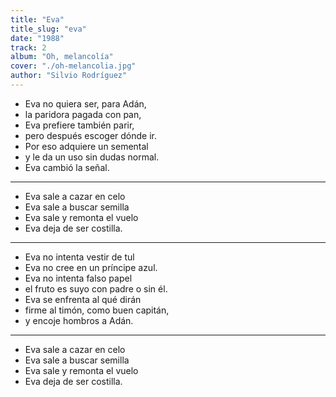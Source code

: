 ```yaml
---
title: "Eva"
title_slug: "eva"
date: "1988"
track: 2
album: "Oh, melancolía"
cover: "./oh-melancolia.jpg"
author: "Silvio Rodríguez"
---
```


- Eva no quiera ser, para Adán,
- la paridora pagada con pan,
- Eva prefiere también parir,
- pero después escoger dónde ir.
- Por eso adquiere un semental
- y le da un uso sin dudas normal.
- Eva cambió la señal.

---

- Eva sale a cazar en celo
- Eva sale a buscar semilla
- Eva sale y remonta el vuelo
- Eva deja de ser costilla.

---

- Eva no intenta vestir de tul
- Eva no cree en un príncipe azul.
- Eva no intenta falso papel
- el fruto es suyo con padre o sin él.
- Eva se enfrenta al qué dirán
- firme al timón, como buen capitán,
- y encoje hombros a Adán.

---

- Eva sale a cazar en celo
- Eva sale a buscar semilla
- Eva sale y remonta el vuelo
- Eva deja de ser costilla.
